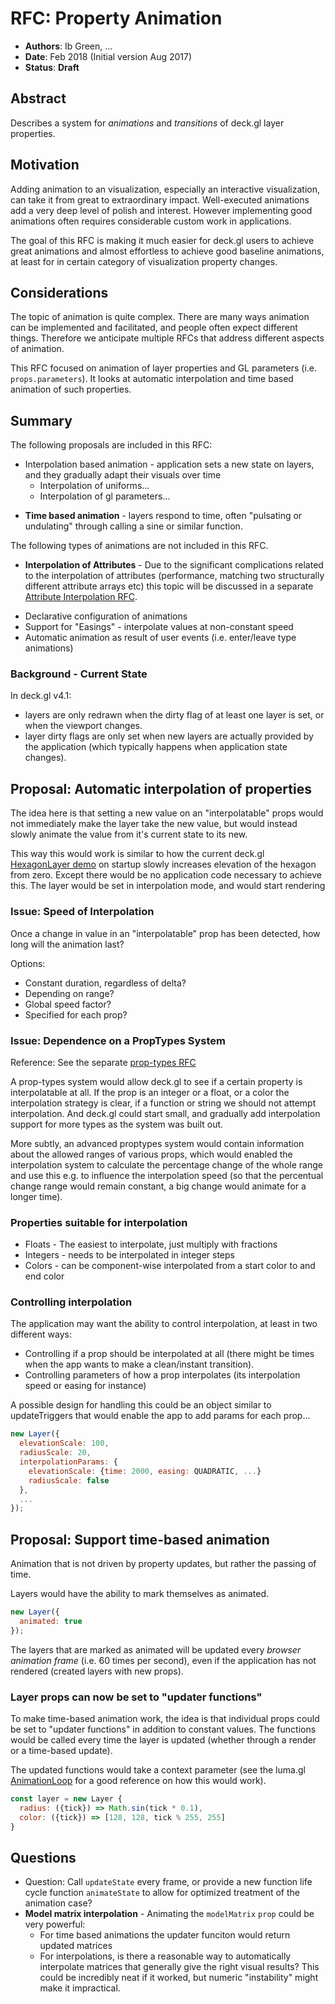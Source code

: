 # RFC: Property Animation

* **Authors**: Ib Green, ...
* **Date**: Feb 2018 (Initial version Aug 2017)
* **Status**: **Draft**


## Abstract

Describes a system for *animations* and *transitions* of deck.gl layer properties.


## Motivation

Adding animation to an visualization, especially an interactive visualization, can take it from great to extraordinary impact. Well-executed animations add a very deep level of polish and interest. However implementing good animations often requires considerable custom work in applications.

The goal of this RFC is making it much easier for deck.gl users to achieve great animations and almost effortless to achieve good baseline animations, at least for in certain category of visualization property changes.


## Considerations

The topic of animation is quite complex. There are many ways animation can be implemented and facilitated, and people often expect different things. Therefore we anticipate multiple RFCs that address different aspects of animation.

This RFC focused on animation of layer properties and GL parameters (i.e. `props.parameters`). It looks at automatic interpolation and time based animation of such properties.


## Summary

The following proposals are included in this RFC:

* Interpolation based animation - application sets a new state on layers, and they gradually adapt their visuals over time
    * Interpolation of uniforms...
    * Interpolation of gl parameters...

- **Time based animation** - layers respond to time, often "pulsating or undulating" through calling a sine or similar function.


The following types of animations are not included in this RFC.
- **Interpolation of Attributes** - Due to the significant complications related to the interpolation of attributes (performance, matching two structurally different attribute arrays etc) this topic will be discussed in a separate [Attribute Interpolation RFC]().
* Declarative configuration of animations
* Support for "Easings" - interpolate values at non-constant speed
* Automatic animation as result of user events (i.e. enter/leave type animations)


### Background - Current State

In deck.gl v4.1:
* layers are only redrawn when the dirty flag of at least one layer is set, or when the viewport changes.
* layer dirty flags are only set when new layers are actually provided by the application (which typically happens when application state changes).



## Proposal: Automatic interpolation of properties

The idea here is that setting a new value on an "interpolatable" props would not immediately make the layer take the new value, but would instead slowly animate the value from it's current state to its new.

This way this would work is similar to how the current deck.gl [HexagonLayer demo](https://uber.github.io/deck.gl/#/examples/core-layers/hexagon-layer) on startup slowly increases elevation of the hexagon from zero. Except there would be no application code necessary to achieve this. The layer would be set in interpolation mode, and would start rendering

### Issue: Speed of Interpolation

Once a change in value in an "interpolatable" prop has been detected, how long will the animation last?

Options:
* Constant duration, regardless of delta?
* Depending on range?
* Global speed factor?
* Specified for each prop?


### Issue: Dependence on a PropTypes System

Reference: See the separate [prop-types RFC]()

A prop-types system would allow deck.gl to see if a certain property is interpolatable at all. If the prop is an integer or a float, or a color the interpolation strategy is clear, if a function or string we should not attempt interpolation. And deck.gl could start small, and gradually add interpolation support for more types as the system was built out.

More subtly, an advanced proptypes system would contain information about the allowed ranges of various props, which would enabled the interpolation system to calculate the percentage change of the whole range and use this e.g. to influence the interpolation speed (so that the percentual change range would remain constant, a big change would animate for a longer time).


### Properties suitable for interpolation

* Floats - The easiest to interpolate, just multiply with fractions
* Integers - needs to be interpolated in integer steps
* Colors - can be component-wise interpolated from a start color to and end color


### Controlling interpolation

The application may want the ability to control interpolation, at least in two different ways:
* Controlling if a prop should be interpolated at all (there might be times when the app wants to make a clean/instant transition).
* Controlling parameters of how a prop interpolates (its interpolation speed or easing for instance)

A possible design for handling this could be an object similar to updateTriggers that would enable the app to add params for each prop...
```js
new Layer({
  elevationScale: 100,
  radiusScale: 20,
  interpolationParams: {
    elevationScale: {time: 2000, easing: QUADRATIC, ...}
    radiusScale: false
  },
  ...
});
```


## Proposal: Support time-based animation

Animation that is not driven by property updates, but rather the passing of time.

Layers would have the ability to mark themselves as animated. 
```js
new Layer({
  animated: true
});
```
The layers that are marked as animated will be updated every *browser animation frame* (i.e. 60 times per second), even if the application has not rendered (created layers with new props).


### Layer props can now be set to "updater functions"

To make time-based animation work, the idea is that individual props could be set to "updater functions" in addition to constant values. The functions would be called every time the layer is updated (whether through a render or a time-based update).

The updated functions would take a context parameter (see the luma.gl [AnimationLoop](https://uber.github.io/luma.gl/#/documentation/api-reference/animation-loop) for a good reference on how this would work).

```js
const layer = new Layer {
  radius: ({tick}) => Math.sin(tick * 0.1),
  color: ({tick}) => [128, 128, tick % 255, 255]
}
```




## Questions

* Question: Call `updateState` every frame, or provide a new function life cycle function `animateState` to allow for optimized treatment of the animation case?
* **Model matrix interpolation** - Animating the `modelMatrix` `prop` could be very powerful:
    * For time based animations the updater funciton would return updated matrices
    * For interpolations, is there a reasonable way to automatically interpolate matrices that generally give the right visual results? This could be incredibly neat if it worked, but numeric "instability" might make it impractical.
